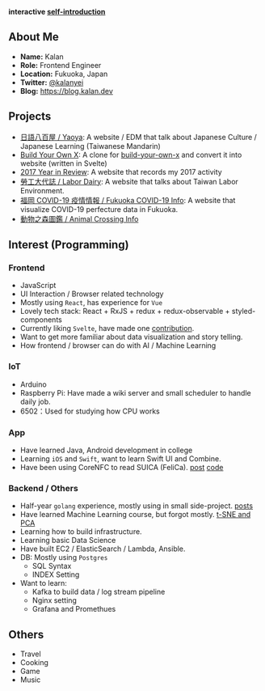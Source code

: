 
**interactive [self-introduction](https://me.kalan.dev)**

## About Me

* **Name:** Kalan
* **Role:** Frontend Engineer
* **Location:** Fukuoka, Japan
* **Twitter:** [@kalanyei](https://twitter.com/kalanyei)
* **Blog:** https://blog.kalan.dev

## Projects

* [日語八百屋 / Yaoya](https://www.shurado.com): A website / EDM that talk about Japanese Culture / Japanese Learning (Taiwanese Mandarin)
* [Build Your Own X](https://build-your-own-x.now.sh): A clone for [build-your-own-x](https://github.com/danistefanovic/build-your-own-x) and convert it into website (written in Svelte)
* [2017 Year in Review](https://kjj6198.github.io/yearly-report/): A website that records my 2017 activity
* [勞工大代誌 / Labor Dairy](https://kjj6198.github.io/pround-of-labor/app/): A website that talks about Taiwan Labor Environment.
* [福岡 COVID-19 疫情情報 / Fukuoka COVID-19 Info](https://fukuokacovid.info/): A website that visualize COVID-19 perfecture data in Fukuoka.
* [動物之森圖鑑 / Animal Crossing Info](https://animal-crossing-info.now.sh/)

## Interest (Programming)

### Frontend

* JavaScript
* UI Interaction / Browser related technology
* Mostly using `React`, has experience for `Vue`
* Lovely tech stack: React + RxJS + redux + redux-observable + styled-components
* Currently liking `Svelte`, have made one [contribution](https://github.com/sveltejs/svelte/pull/4733).
* Want to get more familiar about data visualization and story telling.
* How frontend / browser can do with AI / Machine Learning

### IoT

* Arduino
* Raspberry Pi: Have made a wiki server and small scheduler to handle daily job.
* 6502：Used for studying how CPU works

### App

* Have learned Java, Android development in college
* Learning `iOS` and `Swift`, want to learn Swift UI and Combine.
* Have been using CoreNFC to read SUICA (FeliCa). [post](https://blog.kalan.dev/core-nfc-en/) [code](https://github.com/kjj6198/swift-core-nfc-reader)

### Backend / Others

* Half-year `golang` experience, mostly using in small side-project. [posts](https://blog.kalan.dev/categories/golang)
* Have learned Machine Learning course, but forgot mostly. [t-SNE and PCA](https://medium.com/d-d-mag/%E6%B7%BA%E8%AB%87%E5%85%A9%E7%A8%AE%E9%99%8D%E7%B6%AD%E6%96%B9%E6%B3%95-pca-%E8%88%87-t-sne-d4254916925b)
* Learning how to build infrastructure.
* Learning basic Data Science
* Have built EC2 / ElasticSearch / Lambda, Ansible.
* DB: Mostly using `Postgres`
  * SQL Syntax
  * INDEX Setting
* Want to learn:
  * Kafka to build data / log stream pipeline
  * Nginx setting
  * Grafana and Promethues
  
## Others

* Travel
* Cooking
* Game
* Music
